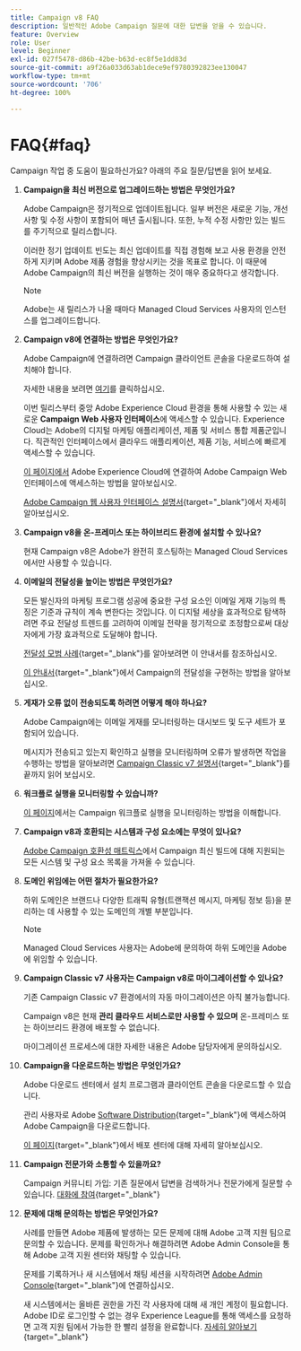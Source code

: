 ```yaml
---
title: Campaign v8 FAQ
description: 일반적인 Adobe Campaign 질문에 대한 답변을 얻을 수 있습니다.
feature: Overview
role: User
level: Beginner
exl-id: 027f5478-d86b-42be-b63d-ec8f5e1dd83d
source-git-commit: a9f26a033d63ab1dece9ef9780392823ee130047
workflow-type: tm+mt
source-wordcount: '706'
ht-degree: 100%

---
```


# FAQ{#faq}

Campaign 작업 중 도움이 필요하신가요? 아래의 주요 질문/답변을 읽어 보세요.

1. **Campaign을 최신 버전으로 업그레이드하는 방법은 무엇인가요?**

   Adobe Campaign은 정기적으로 업데이트됩니다. 일부 버전은 새로운 기능, 개선 사항 및 수정 사항이 포함되어 매년 출시됩니다. 또한, 누적 수정 사항만 있는 빌드를 주기적으로 릴리스합니다.

   이러한 정기 업데이트 빈도는 최신 업데이트를 직접 경험해 보고 사용 환경을 안전하게 지키며 Adobe 제품 경험을 향상시키는 것을 목표로 합니다. 이 때문에 Adobe Campaign의 최신 버전을 실행하는 것이 매우 중요하다고 생각합니다.

   >[!NOTE]
   >
   >Adobe는 새 릴리스가 나올 때마다 Managed Cloud Services 사용자의 인스턴스를 업그레이드합니다.

1. **Campaign v8에 연결하는 방법은 무엇인가요?**

   Adobe Campaign에 연결하려면 Campaign 클라이언트 콘솔을 다운로드하여 설치해야 합니다.

   자세한 내용을 보려면 [여기](connect.md)를 클릭하십시오.

   이번 릴리스부터 중앙 Adobe Experience Cloud 환경을 통해 사용할 수 있는 새로운 **Campaign Web 사용자 인터페이스**&#x200B;에 액세스할 수 있습니다. Experience Cloud는 Adobe의 디지털 마케팅 애플리케이션, 제품 및 서비스 통합 제품군입니다. 직관적인 인터페이스에서 클라우드 애플리케이션, 제품 기능, 서비스에 빠르게 액세스할 수 있습니다. 

   [이 페이지에서](campaign-ui.md#ac-web-ui) Adobe Experience Cloud에 연결하여 Adobe Campaign Web 인터페이스에 액세스하는 방법을 알아보십시오.

   [Adobe Campaign 웹 사용자 인터페이스 설명서](https://experienceleague.adobe.com/ko/docs/campaign-web/v8/campaign-web-home){target="_blank"}에서 자세히 알아보십시오.

1. **Campaign v8을 온-프레미스 또는 하이브리드 환경에 설치할 수 있나요?**

   현재 Campaign v8은 Adobe가 완전히 호스팅하는 Managed Cloud Services에서만 사용할 수 있습니다.

1. **이메일의 전달성을 높이는 방법은 무엇인가요?**

   모든 발신자의 마케팅 프로그램 성공에 중요한 구성 요소인 이메일 게재 기능의 특징은 기준과 규칙이 계속 변한다는 것입니다. 이 디지털 세상을 효과적으로 탐색하려면 주요 전달성 트렌드를 고려하여 이메일 전략을 정기적으로 조정함으로써 대상자에게 가장 효과적으로 도달해야 합니다.

   [전달성 모범 사례](https://experienceleague.adobe.com/docs/deliverability-learn/deliverability-best-practice-guide/introduction.html?lang=ko){target="_blank"}를 알아보려면 이 안내서를 참조하십시오.

   [이 안내서](https://experienceleague.adobe.com/docs/deliverability-learn/deliverability-best-practice-guide/additional-resources/general-resources.html?lang=ko){target="_blank"}에서 Campaign의 전달성을 구현하는 방법을 알아보십시오.

1. **게재가 오류 없이 전송되도록 하려면 어떻게 해야 하나요?**

   Adobe Campaign에는 이메일 게재를 모니터링하는 대시보드 및 도구 세트가 포함되어 있습니다.

   메시지가 전송되고 있는지 확인하고 실행을 모니터링하며 오류가 발생하면 작업을 수행하는 방법을 알아보려면 [Campaign Classic v7 설명서](https://experienceleague.adobe.com/docs/campaign-classic/using/sending-messages/monitoring-deliveries/about-delivery-monitoring.html?lang=ko){target="_blank"}를 끝까지 읽어 보십시오.

1. **워크플로 실행을 모니터링할 수 있습니까?**

   [이 페이지](https://experienceleague.adobe.com/docs/campaign/automation/workflows/executing-a-workflow/start-a-workflow.html?lang=ko)에서는 Campaign 워크플로 실행을 모니터링하는 방법을 이해합니다.

1. **Campaign v8과 호환되는 시스템과 구성 요소에는 무엇이 있나요?**

   [Adobe Campaign 호환성 매트릭스](compatibility-matrix.md)에서 Campaign 최신 빌드에 대해 지원되는 모든 시스템 및 구성 요소 목록을 가져올 수 있습니다.

1. **도메인 위임에는 어떤 절차가 필요한가요?**

   하위 도메인은 브랜드나 다양한 트래픽 유형(트랜잭션 메시지, 마케팅 정보 등)을 분리하는 데 사용할 수 있는 도메인의 개별 부분입니다.

   >[!NOTE]
   >
   >Managed Cloud Services 사용자는 Adobe에 문의하여 하위 도메인을 Adobe에 위임할 수 있습니다.

1. **Campaign Classic v7 사용자는 Campaign v8로 마이그레이션할 수 있나요?**

   기존 Campaign Classic v7 환경에서의 자동 마이그레이션은 아직 불가능합니다.

   Campaign v8은 현재 **관리 클라우드 서비스로만 사용할 수 있으며** 온-프레미스 또는 하이브리드 환경에 배포할 수 없습니다.

   마이그레이션 프로세스에 대한 자세한 내용은 Adobe 담당자에게 문의하십시오.

1. **Campaign을 다운로드하는 방법은 무엇인가요?**

   Adobe 다운로드 센터에서 설치 프로그램과 클라이언트 콘솔을 다운로드할 수 있습니다.

   관리 사용자로 Adobe [Software Distribution](https://experience.adobe.com/#/downloads/content/software-distribution/ko/campaign.html){target="_blank"}에 액세스하여 Adobe Campaign을 다운로드합니다.

   [이 페이지](https://experienceleague.adobe.com/docs/experience-cloud/software-distribution/home.html?lang=ko){target="_blank"}에서 배포 센터에 대해 자세히 알아보십시오.

1. **Campaign 전문가와 소통할 수 있을까요?**

   Campaign 커뮤니티 가입: 기존 질문에서 답변을 검색하거나 전문가에게 질문할 수 있습니다. [대화에 참여](https://experienceleaguecommunities.adobe.com/t5/adobe-campaign-classic/ct-p/adobe-campaign-classic-community?profile.language=ko){target="_blank"}


1. **문제에 대해 문의하는 방법은 무엇인가요?**

   사례를 만들면 Adobe 제품에 발생하는 모든 문제에 대해 Adobe 고객 지원 팀으로 문의할 수 있습니다. 문제를 확인하거나 해결하려면 Adobe Admin Console을 통해 Adobe 고객 지원 센터와 채팅할 수 있습니다.

   문제를 기록하거나 새 시스템에서 채팅 세션을 시작하려면 [Adobe Admin Console](https://adminConsole.adobe.com/overview){target="_blank"}에 연결하십시오.

   새 시스템에서는 올바른 권한을 가진 각 사용자에 대해 새 개인 계정이 필요합니다. Adobe ID로 로그인할 수 없는 경우 Experience League를 통해 액세스를 요청하면 고객 지원 팀에서 가능한 한 빨리 설정을 완료합니다. [자세히 알아보기](https://helpx.adobe.com/kr/enterprise/admin-guide.html/enterprise/using/support-for-experience-cloud.ug.html){target="_blank"}
